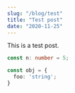 ```yaml
---
slug: "/blog/test"
title: "Test post"
date: "2020-11-25"
--- 
```


This is a test post.

```ts
const n: number = 5;

const obj = {
  foo: 'string';
}
```
